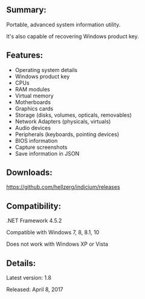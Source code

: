 ## Summary: ##

Portable, advanced system information utility.

It's also capable of recovering Windows product key.

## Features: ##

* Operating system details
* Windows product key
* CPUs
* RAM modules
* Virtual memory
* Motherboards
* Graphics cards
* Storage (disks, volumes, opticals, removables)
* Network Adapters (physicals, virtuals)
* Audio devices
* Peripherals (keyboards, pointing devices)
* BIOS information
* Capture screenshots
* Save information in JSON

## Downloads: ##
https://github.com/hellzerg/indicium/releases

## Compatibility: ##
 
.NET Framework 4.5.2
 
Compatible with Windows 7, 8, 8.1, 10

Does not work with Windows XP or Vista

## Details: ##

Latest version: 1.8

Released: April 8, 2017